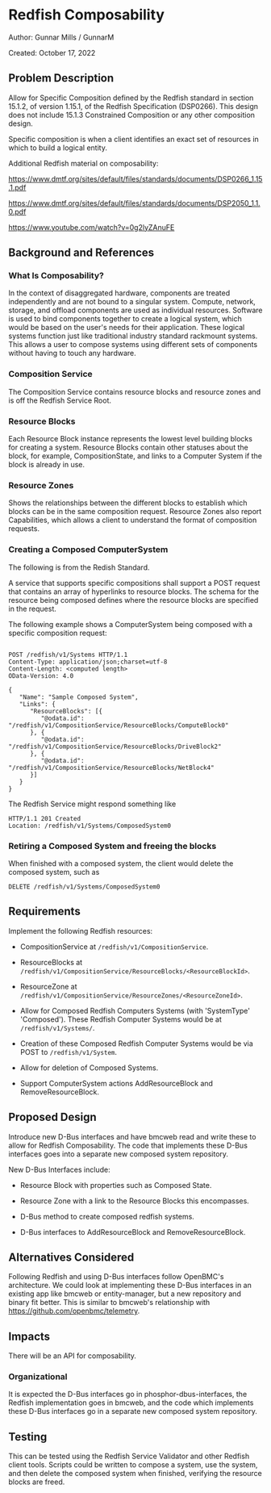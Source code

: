 # Redfish Composability

Author:
  Gunnar Mills / GunnarM

Created:
  October 17, 2022

## Problem Description

Allow for Specific Composition defined by the Redfish standard in section
15.1.2, of version 1.15.1, of the Redfish Specification (DSP0266). This design
does not include 15.1.3 Constrained Composition or any other composition design.

Specific composition is when a client identifies an exact set of resources in
which to build a logical entity.

Additional Redfish material on composability:

https://www.dmtf.org/sites/default/files/standards/documents/DSP0266_1.15.1.pdf

https://www.dmtf.org/sites/default/files/standards/documents/DSP2050_1.1.0.pdf

https://www.youtube.com/watch?v=0g2lyZAnuFE


## Background and References

### What Is Composability?

In the context of disaggregated hardware, components are treated independently
and are not bound to a singular system. Compute, network, storage, and offload
components are used as individual resources. Software is used to bind components
together to create a logical system, which would be based on the user's needs
for their application. These logical systems function just like traditional
industry standard rackmount systems. This allows a user to compose systems using
different sets of components without having to touch any hardware.

### Composition Service

The Composition Service contains resource blocks and resource zones and is off
the Redfish Service Root.

### Resource Blocks

Each Resource Block instance represents the lowest level building blocks for
creating a system. Resource Blocks contain other statuses about the block, for
example, CompositionState, and links to a Computer System if the block is
already in use.

### Resource Zones

Shows the relationships between the different blocks to establish which blocks
can be in the same composition request. Resource Zones also report Capabilities,
which allows a client to understand the format of composition requests.

### Creating a Composed ComputerSystem

The following is from the Redish Standard.

A service that supports specific compositions shall support a POST request that
contains an array of hyperlinks to resource blocks. The schema for the resource
being composed defines where the resource blocks are specified in the request.

The following example shows a ComputerSystem being composed with a specific
composition request:

```

POST /redfish/v1/Systems HTTP/1.1
Content-Type: application/json;charset=utf-8
Content-Length: <computed length>
OData-Version: 4.0

{
   "Name": "Sample Composed System",
   "Links": {
      "ResourceBlocks": [{
         "@odata.id": "/redfish/v1/CompositionService/ResourceBlocks/ComputeBlock0"
      }, {
         "@odata.id": "/redfish/v1/CompositionService/ResourceBlocks/DriveBlock2"
      }, {
         "@odata.id": "/redfish/v1/CompositionService/ResourceBlocks/NetBlock4"
      }]
   }
}

```

The Redfish Service might respond something like
```
HTTP/1.1 201 Created
Location: /redfish/v1/Systems/ComposedSystem0
```

### Retiring a Composed System and freeing the blocks

When finished with a composed system, the client would delete the composed
system, such as
```
DELETE /redfish/v1/Systems/ComposedSystem0
```

## Requirements

Implement the following Redfish resources:

- CompositionService at `/redfish/v1/CompositionService`.

- ResourceBlocks at
`/redfish/v1/CompositionService/ResourceBlocks/<ResourceBlockId>`.

- ResourceZone at
`/redfish/v1/CompositionService/ResourceZones/<ResourceZoneId>`.

- Allow for Composed Redfish Computers Systems (with 'SystemType' 'Composed').
These Redfish Computer Systems would be at `/redfish/v1/Systems/`.

- Creation of these Composed Redfish Computer Systems would be via POST to
`/redfish/v1/System`.

- Allow for deletion of Composed Systems.

- Support ComputerSystem actions AddResourceBlock and RemoveResourceBlock.


## Proposed Design

Introduce new D-Bus interfaces and have bmcweb read and write these to allow for
Redfish Composability. The code that implements these D-Bus interfaces goes into
a separate new composed system repository.

New D-Bus Interfaces include:

- Resource Block with properties such as Composed State.

- Resource Zone with a link to the Resource Blocks this encompasses.

- D-Bus method to create composed redfish systems.

- D-Bus interfaces to AddResourceBlock and RemoveResourceBlock.

## Alternatives Considered
Following Redfish and using D-Bus interfaces follow OpenBMC's architecture. We
could look at implementing these D-Bus interfaces in an existing app like bmcweb
or entity-manager, but a new repository and binary fit better. This is similar
to bmcweb's relationship with https://github.com/openbmc/telemetry.

## Impacts

There will be an API for composability.

### Organizational

It is expected the D-Bus interfaces go in phosphor-dbus-interfaces, the Redfish
implementation goes in bmcweb, and the code which implements these D-Bus
interfaces go in a separate new composed system repository.

## Testing

This can be tested using the Redfish Service Validator and other Redfish client
tools. Scripts could be written to compose a system, use the system, and then
delete the composed system when finished, verifying the resource blocks are
freed.